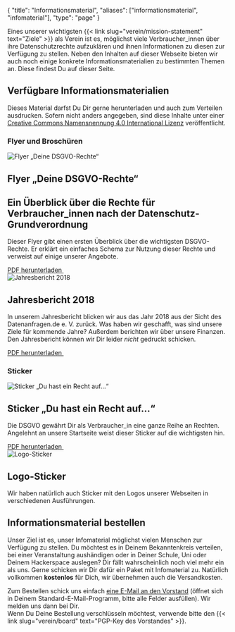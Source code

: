 {
    "title": "Informationsmaterial",
    "aliases": ["informationsmaterial", "infomaterial"],
    "type": "page"
}

Eines unserer wichtigsten {{< link slug="verein/mission-statement" text="Ziele" >}} als Verein ist es, möglichst viele Verbraucher_innen über ihre Datenschutzrechte aufzuklären und ihnen Informationen zu diesen zur Verfügung zu stellen. Neben den Inhalten auf dieser Webseite bieten wir auch noch einige konkrete Informationsmaterialien zu bestimmten Themen an. Diese findest Du auf dieser Seite.

## Verfügbare Informationsmaterialien

Dieses Material darfst Du Dir gerne herunterladen und auch zum Verteilen ausdrucken. Sofern nicht anders angegeben, sind diese Inhalte unter einer [Creative Commons Namensnennung 4.0 International Lizenz](https://creativecommons.org/licenses/by/4.0/deed.de) veröffentlicht.

### Flyer und Broschüren

<article class="list-article icon-list-article">
    <div class="col25 article-featured-image"><img class="image" src="/img/material/flyer-rights.jpg" alt="Flyer „Deine DSGVO-Rechte“"></div>
    <div class="padded col75">
        <h1>Flyer „Deine DSGVO-Rechte“</h1>
        <h2>Ein Überblick über die Rechte für Verbraucher_innen nach der Datenschutz-Grundverordnung</h2>
        <p class="description">
            Dieser Flyer gibt einen ersten Überblick über die wichtigsten DSGVO-Rechte. Er erklärt ein einfaches Schema zur Nutzung dieser Rechte und verweist auf einige unserer Angebote.
        </p>
    </div>
    <div class="clearfix"></div>
    <a class="button button-primary read-more-button" href="https://static.dacdn.de/docs/flyer-deine-dsgvo-rechte.pdf">PDF herunterladen&nbsp;<span class="icon icon-download"></span></a>
</article>

<article class="list-article icon-list-article">
    <div class="col25 article-featured-image"><img class="image" src="/img/material/bericht-2018.jpg" alt="Jahresbericht 2018"></div>
    <div class="padded col75">
        <h1>Jahresbericht 2018</h1>
        <p class="description">
            In unserem Jahresbericht blicken wir aus das Jahr 2018 aus der Sicht des Datenanfragen.de e.&nbsp;V. zurück. Was haben wir geschafft, was sind unsere Ziele für kommende Jahre? Außerdem berichten wir über unsere Finanzen.<br>
            Den Jahresbericht können wir Dir leider <em>nicht</em> gedruckt schicken.
        </p>
    </div>
    <div class="clearfix"></div>
    <a class="button button-primary read-more-button" href="https://static.dacdn.de/docs/bericht-2018.pdf">PDF herunterladen&nbsp;<span class="icon icon-download"></span></a>
</article>

### Sticker

<article class="list-article icon-list-article">
    <div class="col25 article-featured-image"><img class="image" src="/img/material/sticker-rights.jpg" alt="Sticker „Du hast ein Recht auf…“"></div>
    <div class="padded col75">
        <h1>Sticker „Du hast ein Recht auf…“</h1>
        <p class="description">
            Die DSGVO gewährt Dir als Verbraucher_in eine ganze Reihe an Rechten. Angelehnt an unsere Startseite weist dieser Sticker auf die wichtigsten hin.
        </p>
    </div>
    <div class="clearfix"></div>
    <a class="button button-primary read-more-button" href="https://static.dacdn.de/docs/sticker-rights-1-de.pdf">PDF herunterladen&nbsp;<span class="icon icon-download"></span></a>
</article>

<article class="list-article icon-list-article no-footer">
    <div class="col25 article-featured-image"><img class="image" src="/img/material/sticker-icon.jpg" alt="Logo-Sticker"></div>
    <div class="padded col75">
        <h1>Logo-Sticker</h1>
        <p class="description">
            Wir haben natürlich auch Sticker mit den Logos unserer Webseiten in verschiedenen Ausführungen.
        </p>
    </div>
    <div class="clearfix"></div>
</article>

## Informationsmaterial bestellen

Unser Ziel ist es, unser Infomaterial möglichst vielen Menschen zur Verfügung zu stellen. Du möchtest es in Deinem Bekanntenkreis verteilen, bei einer Veranstaltung aushändigen oder in Deiner Schule, Uni oder Deinem Hackerspace auslegen? Dir fällt wahrscheinlich noch viel mehr ein als uns. Gerne schicken wir Dir dafür ein Paket mit Infomaterial zu. Natürlich vollkommen **kostenlos** für Dich, wir übernehmen auch die Versandkosten.

Zum Bestellen schick uns einfach [eine E-Mail an den Vorstand](mailto:vorstand@datenanfragen.de?subject=Bestellung%20Infomaterial&body=Hallo%2C%0A%0Aich%20m%C3%B6chte%20gerne%20Infomaterial%20zum%20Datenanfragen.de%20e.%20V.%20bestellen.%0A%0AName%20Empf%C3%A4nger_in%3A%0A%5Bhier%20eintragen%2C%20z.%20B.%3A%20Kim%20Mustermensch%2C%20Musterst%C3%A4dter%20Hackerspace%20e.%20V.%2C%20Datenschutzbeh%C3%B6rde%20Musterstadt%5D%0A%0AVollst%C3%A4ndige%20Versandadresse%3A%0A%5Bhier%20eintragen%2C%20z.%20B.%3A%20Musterstra%C3%9Fe%20123%2C%2012345%20Musterstadt%2C%20Musterland%5D%0A%0AF%C3%BCr%20wie%20viele%20Menschen%20brauchst%20Du%20Infomaterial%20(gesch%C3%A4tzt)%3F%0A%5Bhier%20eintragen%2C%20z.%20B.%3A%2020%5D%0A%0ABesondere%20W%C3%BCnsche%3A%0A%5BWir%20stellen%20Dir%20ein%20passendes%20Paket%20mit%20Infomaterial%20zusammen%2C%20wenn%20Du%20besondere%20W%C3%BCnsche%20hast%2C%20bitte%20hier%20eintragen%5D%0A%0AWas%20m%C3%B6chtest%20Du%20mit%20dem%20Infomaterial%20machen%3F%0A%5Bhier%20eintragen%2C%20z.%20B.%3A%20Verteilen%20in%20Schule%2FUni%2C%20Auslegen%20bei%20Veranstaltung%5D%0A) (öffnet sich in Deinem Standard-E-Mail-Programm, bitte alle Felder ausfüllen). Wir melden uns dann bei Dir.  
Wenn Du Deine Bestellung verschlüsseln möchtest, verwende bitte den {{< link slug="verein/board" text="PGP-Key des Vorstandes" >}}.

